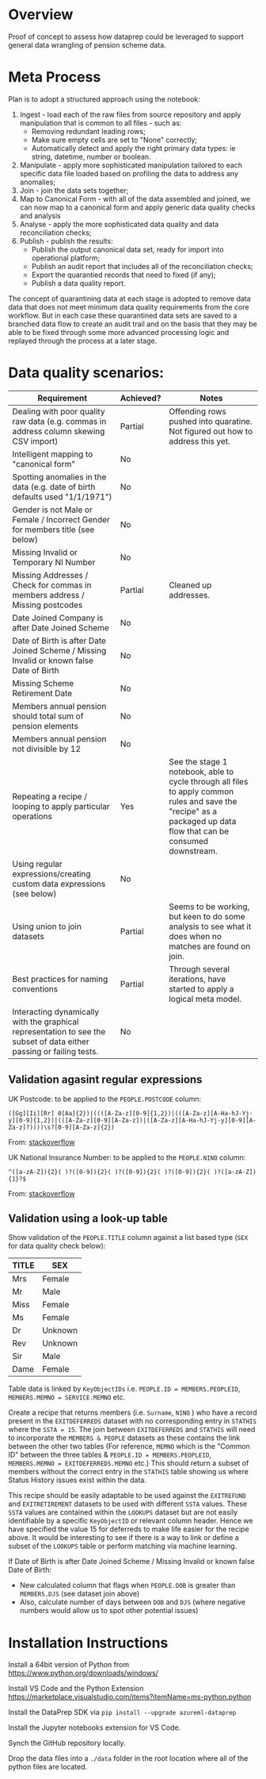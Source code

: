 # Overview

Proof of concept to assess how dataprep could be leveraged to support general data wrangling of pension scheme data.

# Meta Process

Plan is to adopt a structured approach using the notebook:
1. Ingest - load each of the raw files from source repository and apply manipulation that is common to all files - such as:
    - Removing redundant leading rows;
    - Make sure empty cells are set to "None" correctly;
    - Automatically detect and apply the right primary data types: ie string, datetime, number or boolean.
2. Manipulate - apply more sophisticated manipulation tailored to each specific data file loaded based on profiling the data to address any anomalies;
3. Join - join the data sets together;
4. Map to Canonical Form - with all of the data assembled and joined, we can now map to a canonical form and apply generic data quality checks and analysis
5. Analyse - apply the more sophisticated data quality and data reconciliation checks;
5. Publish - publish the results:
    - Publish the output canonical data set, ready for import into operational platform;
    - Publish an audit report that includes all of the reconciliation checks;
    - Export the quarantied records that need to fixed (if any);
    - Publish a data quality report.

The concept of quarantining data at each stage is adopted to remove data data that does not meet minimum data quality requirements from the core workflow.  But in each case these quarantined data sets are saved to a branched data flow to create an audit trail and on the basis that they may be able to be fixed through some more advanced processing logic and replayed through the process at a later stage.

# Data quality scenarios:

| Requirement | Achieved? | Notes |
| --- | --- | --- |
| Dealing with poor quality raw data (e.g. commas in address column skewing CSV import) | Partial | Offending rows pushed into quaratine.  Not figured out how to address this yet.|
| Intelligent mapping to "canonical form"  | No |  |
| Spotting anomalies in the data (e.g. date of birth defaults used "1/1/1971") | No |  |
| Gender is not Male or Female / Incorrect Gender for members title (see below) | No |  |
| Missing Invalid or Temporary NI Number | No |  |
| Missing Addresses / Check for commas in members address / Missing postcodes | Partial | Cleaned up addresses.|
| Date Joined Company is after Date Joined Scheme | No |  |
| Date of Birth is after Date Joined Scheme / Missing Invalid or known false Date of Birth | No |  |
| Missing Scheme Retirement Date  | No |  |
| Members annual pension should total sum of pension elements | No |  |
| Members annual pension not divisible by 12 | No |   |
| Repeating a recipe / looping to apply particular operations | Yes | See the stage 1 notebook, able to cycle through all files to apply common rules and save the "recipe" as a packaged up data flow that can be consumed downstream.|
| Using regular expressions/creating custom data expressions (see below) | No |   |
| Using union to join datasets | Partial | Seems to be working, but keen to do some analysis to see what it does when no matches are found on join.|
| Best practices for naming conventions | Partial | Through several iterations, have started to apply a logical meta model.|
| Interacting dynamically with the graphical representation to see the subset of data either passing or failing tests. | No |   |

## Validation agasint regular expressions

UK Postcode: to be applied to the `PEOPLE.POSTCODE` column:

```regexp
([Gg][Ii][Rr] 0[Aa]{2})|((([A-Za-z][0-9]{1,2})|(([A-Za-z][A-Ha-hJ-Yj-y][0-9]{1,2})|(([A-Za-z][0-9][A-Za-z])|([A-Za-z][A-Ha-hJ-Yj-y][0-9][A-Za-z]?))))\s?[0-9][A-Za-z]{2})
```

From: [stackoverflow](https://stackoverflow.com/questions/164979/uk-postcode-regex-comprehensive)

UK National Insurance Number: to be applied to the `PEOPLE.NINO` column:

```regexp
^([a-zA-Z]){2}( )?([0-9]){2}( )?([0-9]){2}( )?([0-9]){2}( )?([a-zA-Z]){1}?$
```

From: [stackoverflow](https://stackoverflow.com/questions/10204378/regular-expression-to-validate-uk-national-insurance-number)

## Validation using a look-up table

Show validation of the `PEOPLE.TITLE` column against a list based type (`SEX` for data quality check below):

|    TITLE   |     SEX       |
|------------|---------------|
|    Mrs     |    Female     |
|    Mr      |    Male       |
|    Miss    |    Female     |
|    Ms      |    Female     |
|    Dr      |    Unknown    |
|    Rev     |    Unknown    |
|    Sir     |    Male       |
|    Dame    |    Female     |


Table data is linked by `KeyObjectIDs` i.e. `PEOPLE.ID = MEMBERS.PEOPLEID`, `MEMBERS.MEMNO = SERVICE.MEMNO` etc.

Create a recipe that returns members (i.e. `Surname`, `NINO` ) who have a record present in the `EXITDEFERREDS` dataset with no corresponding entry in `STATHIS` where the `SSTA = 15`. The join between `EXITDEFERREDS` and `STATHIS` will need to incorporate the `MEMBERS & PEOPLE` datasets as these contains the link between the other two tables (For reference, `MEMNO` which is the "Common ID" between the three tables & `PEOPLE.ID = MEMBERS.PEOPLEID`, `MEMBERS.MEMNO = EXITDEFERREDS.MEMNO` etc.) This should return a subset of members without the correct entry in the `STATHIS` table showing us where Status History issues exist within the data.

This recipe should be easily adaptable to be used against the `EXITREFUND` and `EXITRETIREMENT` datasets to be used with different `SSTA` values. These `SSTA` values are contained within the `LOOKUPS` dataset but are not easily identifiable by a specific `KeyObjectID` or relevant column header.  Hence we have specified the value 15 for deferreds to make life easier for the recipe above. It would be interesting to see if there is a way to link or define a subset of the `LOOKUPS` table or perform matching via machine learning.

If Date of Birth is after Date Joined Scheme / Missing Invalid or known false Date of Birth:

- New calculated column that flags when `PEOPLE.DOB` is greater than `MEMBERS.DJS` (see dataset join above)
- Also, calculate number of days between `DOB` and `DJS` (where negative numbers would allow us to spot other potential issues)

# Installation Instructions

Install a 64bit version of Python from https://www.python.org/downloads/windows/

Install VS Code and the Python Extension https://marketplace.visualstudio.com/items?itemName=ms-python.python

Install the DataPrep SDK via `pip install --upgrade azureml-dataprep`

Install the Jupyter notebooks extension for VS Code.

Synch the GitHub repository locally.

Drop the data files into a `./data` folder in the root location where all of the python files are located.